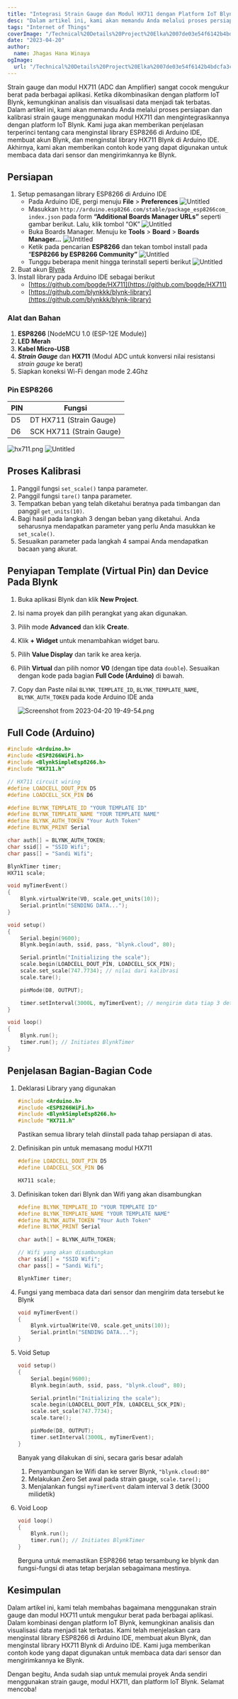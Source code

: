 ```yaml
---
title: "Integrasi Strain Gauge dan Modul HX711 dengan Platform IoT Blynk"
desc: "Dalam artikel ini, kami akan memandu Anda melalui proses persiapan dan kalibrasi strain gauge menggunakan modul HX711 dan mengintegrasikannya dengan platform IoT Blynk. Kami akan memberikan penjelasan tentang cara menginstal library ESP8266 di Arduino IDE, membuat akun Blynk, dan menginstal library HX711 Blynk di Arduino IDE. Akhirnya, kami akan memberikan contoh kode untuk membaca data dari sensor dan mengirimkannya ke Blynk."
tags: "Internet of Things"
coverImage: "/Technical%20Details%20Project%20Elka%2007de03e54f6142b4bdcfa3c385aadce3/cover.png"
date: "2023-04-20"
author:
  name: Jhagas Hana Winaya
ogImage:
  url: "/Technical%20Details%20Project%20Elka%2007de03e54f6142b4bdcfa3c385aadce3/cover.png"
---
```


Strain gauge dan modul HX711 (ADC dan Amplifier) sangat cocok mengukur berat pada berbagai aplikasi. Ketika dikombinasikan dengan platform IoT Blynk, kemungkinan analisis dan visualisasi data menjadi tak terbatas. Dalam artikel ini, kami akan memandu Anda melalui proses persiapan dan kalibrasi strain gauge menggunakan modul HX711 dan mengintegrasikannya dengan platform IoT Blynk. Kami juga akan memberikan penjelasan terperinci tentang cara menginstal library ESP8266 di Arduino IDE, membuat akun Blynk, dan menginstal library HX711 Blynk di Arduino IDE. Akhirnya, kami akan memberikan contoh kode yang dapat digunakan untuk membaca data dari sensor dan mengirimkannya ke Blynk.

## Persiapan

1. Setup pemasangan library ESP8266 di Arduino IDE
   - Pada Arduino IDE, pergi menuju **File** > **Preferences**
     ![Untitled](/Technical%20Details%20Project%20Elka%2007de03e54f6142b4bdcfa3c385aadce3/Untitled.png)
   - Masukkan `http://arduino.esp8266.com/stable/package_esp8266com_index.json` pada form **“Additional Boards Manager URLs”** seperti gambar berikut. Lalu, klik tombol “OK”
     ![Untitled](/Technical%20Details%20Project%20Elka%2007de03e54f6142b4bdcfa3c385aadce3/Untitled%201.png)
   - Buka Boards Manager. Menuju ke **Tools** > **Board** > **Boards Manager…**
     ![Untitled](/Technical%20Details%20Project%20Elka%2007de03e54f6142b4bdcfa3c385aadce3/Untitled%202.png)
   - Ketik pada pencarian **ESP8266** dan tekan tombol install pada “**ESP8266 by ESP8266 Community”**
     ![Untitled](/Technical%20Details%20Project%20Elka%2007de03e54f6142b4bdcfa3c385aadce3/Untitled%203.png)
   - Tunggu beberapa menit hingga terinstall seperti berikut
     ![Untitled](/Technical%20Details%20Project%20Elka%2007de03e54f6142b4bdcfa3c385aadce3/Untitled%204.png)
2. Buat akun [Blynk](https://blynk.io/)
3. Install library pada Arduino IDE sebagai berikut
   - [https://github.com/bogde/HX711](https://github.com/bogde/HX711)
   - [https://github.com/blynkkk/blynk-library](https://github.com/blynkkk/blynk-library)

### Alat dan Bahan

1. **ESP8266** [NodeMCU 1.0 (ESP-12E Module)]
2. **LED Merah**
3. **Kabel Micro-USB**
4. **_Strain Gauge_** dan **HX711** (Modul ADC untuk konversi nilai resistansi _strain gauge_ ke berat)
5. Siapkan koneksi Wi-Fi dengan mode 2.4Ghz

### Pin ESP8266

| PIN | Fungsi                   |
| --- | ------------------------ |
| D5  | DT HX711 (Strain Gauge)  |
| D6  | SCK HX711 (Strain Gauge) |

![hx711.png](/Technical%20Details%20Project%20Elka%2007de03e54f6142b4bdcfa3c385aadce3/hx711.png)
![Untitled](/Technical%20Details%20Project%20Elka%2007de03e54f6142b4bdcfa3c385aadce3/Untitled%205.png)

## Proses Kalibrasi

1. Panggil fungsi `set_scale()` tanpa parameter.
2. Panggil fungsi `tare()` tanpa parameter.
3. Tempatkan beban yang telah diketahui beratnya pada timbangan dan panggil `get_units(10)`.
4. Bagi hasil pada langkah 3 dengan beban yang diketahui. Anda seharusnya mendapatkan parameter yang perlu Anda masukkan ke `set_scale()`.
5. Sesuaikan parameter pada langkah 4 sampai Anda mendapatkan bacaan yang akurat.

## Penyiapan Template (Virtual Pin) dan Device Pada Blynk

1. Buka aplikasi Blynk dan klik **New Project**.
2. Isi nama proyek dan pilih perangkat yang akan digunakan.
3. Pilih mode **Advanced** dan klik **Create**.
4. Klik **+ Widget** untuk menambahkan widget baru.
5. Pilih **Value Display** dan tarik ke area kerja.
6. Pilih **Virtual** dan pilih nomor **V0** (dengan tipe data `double`). Sesuaikan dengan kode pada bagian **Full Code (Arduino)** di bawah.
7. Copy dan Paste nilai `BLYNK_TEMPLATE_ID`, `BLYNK_TEMPLATE_NAME`, `BLYNK_AUTH_TOKEN` pada kode Arduino IDE anda

   ![Screenshot from 2023-04-20 19-49-54.png](/Technical%20Details%20Project%20Elka%2007de03e54f6142b4bdcfa3c385aadce3/Screenshot_from_2023-04-20_19-49-54.png)

## Full Code (Arduino)

```cpp
#include <Arduino.h>
#include <ESP8266WiFi.h>
#include <BlynkSimpleEsp8266.h>
#include "HX711.h"

// HX711 circuit wiring
#define LOADCELL_DOUT_PIN D5
#define LOADCELL_SCK_PIN D6

#define BLYNK_TEMPLATE_ID "YOUR TEMPLATE ID"
#define BLYNK_TEMPLATE_NAME "YOUR TEMPLATE NAME"
#define BLYNK_AUTH_TOKEN "Your Auth Token"
#define BLYNK_PRINT Serial

char auth[] = BLYNK_AUTH_TOKEN;
char ssid[] = "SSID Wifi";
char pass[] = "Sandi Wifi";

BlynkTimer timer;
HX711 scale;

void myTimerEvent()
{
    Blynk.virtualWrite(V0, scale.get_units(10));
    Serial.println("SENDING DATA...");
}

void setup()
{
    Serial.begin(9600);
    Blynk.begin(auth, ssid, pass, "blynk.cloud", 80);

    Serial.println("Initializing the scale");
    scale.begin(LOADCELL_DOUT_PIN, LOADCELL_SCK_PIN);
    scale.set_scale(747.7734); // nilai dari kalibrasi
    scale.tare();

    pinMode(D8, OUTPUT);

    timer.setInterval(3000L, myTimerEvent); // mengirim data tiap 3 detik
}

void loop()
{
    Blynk.run();
    timer.run(); // Initiates BlynkTimer
}
```

## Penjelasan Bagian-Bagian Code

1. Deklarasi Library yang digunakan

   ```cpp {}
   #include <Arduino.h>
   #include <ESP8266WiFi.h>
   #include <BlynkSimpleEsp8266.h>
   #include "HX711.h"
   ```

   Pastikan semua library telah diinstall pada tahap persiapan di atas.

2. Definisikan pin untuk memasang modul HX711

   ```cpp /D5/ /D6/
   #define LOADCELL_DOUT_PIN D5
   #define LOADCELL_SCK_PIN D6

   HX711 scale;
   ```

3. Definisikan token dari Blynk dan Wifi yang akan disambungkan

   ```cpp /"YOUR TEMPLATE ID"/ /"YOUR TEMPLATE NAME"/ /"Your Auth Token"/ /"SSID Wifi"/ /"Sandi Wifi"/
   #define BLYNK_TEMPLATE_ID "YOUR TEMPLATE ID"
   #define BLYNK_TEMPLATE_NAME "YOUR TEMPLATE NAME"
   #define BLYNK_AUTH_TOKEN "Your Auth Token"
   #define BLYNK_PRINT Serial

   char auth[] = BLYNK_AUTH_TOKEN;

   // Wifi yang akan disambungkan
   char ssid[] = "SSID Wifi";
   char pass[] = "Sandi Wifi";

   BlynkTimer timer;
   ```

4. Fungsi yang membaca data dari sensor dan mengirim data tersebut ke Blynk

   ```cpp
   void myTimerEvent()
   {
       Blynk.virtualWrite(V0, scale.get_units(10));
       Serial.println("SENDING DATA...");
   }
   ```

5. Void Setup

   ```cpp
   void setup()
   {
       Serial.begin(9600);
       Blynk.begin(auth, ssid, pass, "blynk.cloud", 80);

       Serial.println("Initializing the scale");
       scale.begin(LOADCELL_DOUT_PIN, LOADCELL_SCK_PIN);
       scale.set_scale(747.7734);
       scale.tare();

       pinMode(D8, OUTPUT);
       timer.setInterval(3000L, myTimerEvent);
   }
   ```

   Banyak yang dilakukan di sini, secara garis besar adalah

   1. Penyambungan ke Wifi dan ke server Blynk, `"blynk.cloud:80"`
   2. Melakukan Zero Set awal pada strain gauge, `scale.tare();`
   3. Menjalankan fungsi `myTimerEvent` dalam interval 3 detik (3000 milidetik)

6. Void Loop

   ```cpp
   void loop()
   {
       Blynk.run();
       timer.run(); // Initiates BlynkTimer
   }
   ```

   Berguna untuk memastikan ESP8266 tetap tersambung ke blynk dan fungsi-fungsi di atas tetap berjalan sebagaimana mestinya.

## Kesimpulan

Dalam artikel ini, kami telah membahas bagaimana menggunakan strain gauge dan modul HX711 untuk mengukur berat pada berbagai aplikasi. Dalam kombinasi dengan platform IoT Blynk, kemungkinan analisis dan visualisasi data menjadi tak terbatas. Kami telah menjelaskan cara menginstal library ESP8266 di Arduino IDE, membuat akun Blynk, dan menginstal library HX711 Blynk di Arduino IDE. Kami juga memberikan contoh kode yang dapat digunakan untuk membaca data dari sensor dan mengirimkannya ke Blynk.

Dengan begitu, Anda sudah siap untuk memulai proyek Anda sendiri menggunakan strain gauge, modul HX711, dan platform IoT Blynk. Selamat mencoba!
